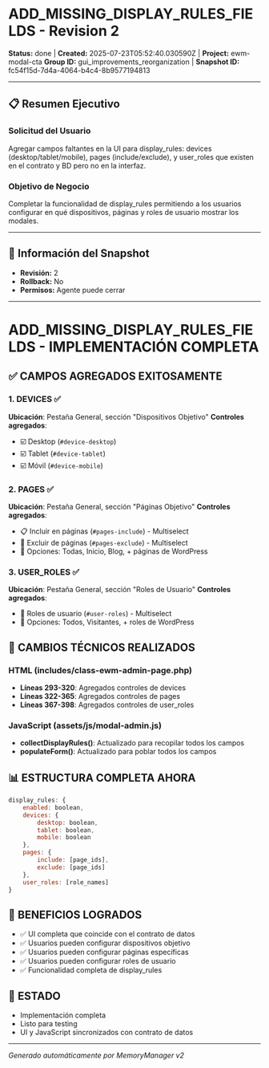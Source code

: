 # ADD_MISSING_DISPLAY_RULES_FIELDS - Revision 2

**Status:** done | **Created:** 2025-07-23T05:52:40.030590Z | **Project:** ewm-modal-cta
**Group ID:** gui_improvements_reorganization | **Snapshot ID:** fc54f15d-7d4a-4064-b4c4-8b9577194813

---

## 📋 Resumen Ejecutivo
### Solicitud del Usuario
Agregar campos faltantes en la UI para display_rules: devices (desktop/tablet/mobile), pages (include/exclude), y user_roles que existen en el contrato y BD pero no en la interfaz.

### Objetivo de Negocio
Completar la funcionalidad de display_rules permitiendo a los usuarios configurar en qué dispositivos, páginas y roles de usuario mostrar los modales.

---

## 🔧 Información del Snapshot
- **Revisión:** 2
- **Rollback:** No
- **Permisos:** Agente puede cerrar

---

# ADD_MISSING_DISPLAY_RULES_FIELDS - IMPLEMENTACIÓN COMPLETA

## ✅ CAMPOS AGREGADOS EXITOSAMENTE

### 1. DEVICES ✅
**Ubicación**: Pestaña General, sección "Dispositivos Objetivo"
**Controles agregados**:
- ☑️ Desktop (`#device-desktop`)
- ☑️ Tablet (`#device-tablet`) 
- ☑️ Móvil (`#device-mobile`)

### 2. PAGES ✅
**Ubicación**: Pestaña General, sección "Páginas Objetivo"
**Controles agregados**:
- 📋 Incluir en páginas (`#pages-include`) - Multiselect
- 🚫 Excluir de páginas (`#pages-exclude`) - Multiselect
- 📄 Opciones: Todas, Inicio, Blog, + páginas de WordPress

### 3. USER_ROLES ✅
**Ubicación**: Pestaña General, sección "Roles de Usuario"
**Controles agregados**:
- 👥 Roles de usuario (`#user-roles`) - Multiselect
- 🔧 Opciones: Todos, Visitantes, + roles de WordPress

## 🔧 CAMBIOS TÉCNICOS REALIZADOS

### HTML (includes/class-ewm-admin-page.php)
- **Líneas 293-320**: Agregados controles de devices
- **Líneas 322-365**: Agregados controles de pages  
- **Líneas 367-398**: Agregados controles de user_roles

### JavaScript (assets/js/modal-admin.js)
- **collectDisplayRules()**: Actualizado para recopilar todos los campos
- **populateForm()**: Actualizado para poblar todos los campos

## 📊 ESTRUCTURA COMPLETA AHORA
```javascript
display_rules: {
    enabled: boolean,
    devices: {
        desktop: boolean,
        tablet: boolean, 
        mobile: boolean
    },
    pages: {
        include: [page_ids],
        exclude: [page_ids]
    },
    user_roles: [role_names]
}
```

## 🎯 BENEFICIOS LOGRADOS
- ✅ UI completa que coincide con el contrato de datos
- ✅ Usuarios pueden configurar dispositivos objetivo
- ✅ Usuarios pueden configurar páginas específicas
- ✅ Usuarios pueden configurar roles de usuario
- ✅ Funcionalidad completa de display_rules

## 🧪 ESTADO
- Implementación completa
- Listo para testing
- UI y JavaScript sincronizados con contrato de datos

---

*Generado automáticamente por MemoryManager v2*
